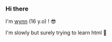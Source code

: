 ### Hi there

I'm [wynn](https://wynn.rest) (16 y.o) ! :sunglasses:

I'm slowly but surely trying to learn html :ghost:


